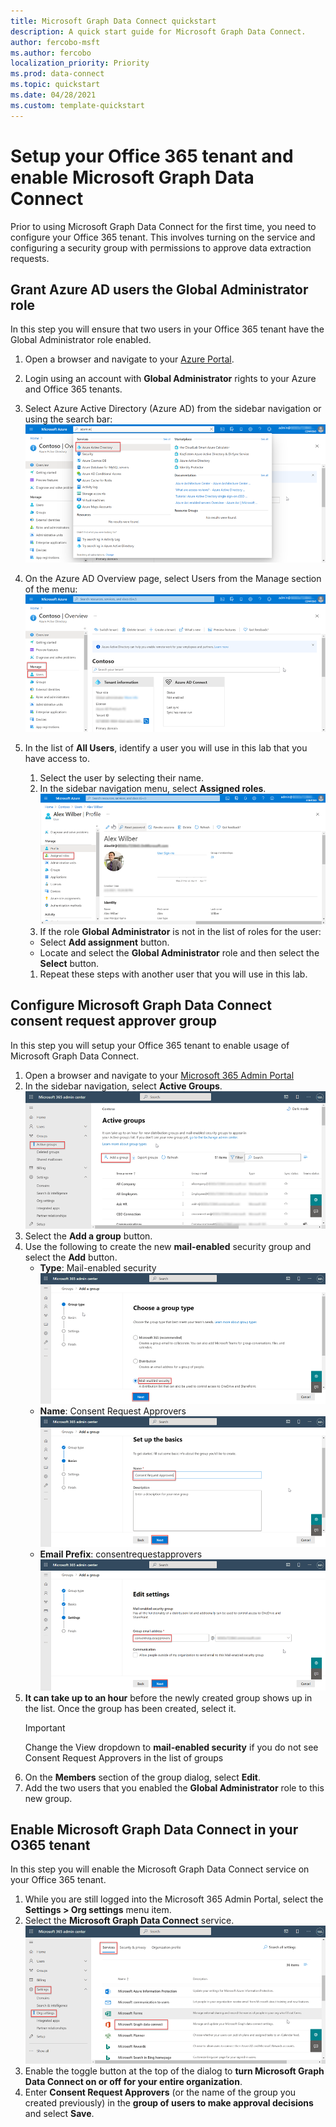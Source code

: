 ```yaml
---
title: Microsoft Graph Data Connect quickstart
description: A quick start guide for Microsoft Graph Data Connect.
author: fercobo-msft
ms.author: fercobo
localization_priority: Priority
ms.prod: data-connect
ms.topic: quickstart
ms.date: 04/28/2021
ms.custom: template-quickstart
---
```


# Setup your Office 365 tenant and enable Microsoft Graph Data Connect

Prior to using Microsoft Graph Data Connect for the first time, you need to configure your Office 365 tenant. This involves turning on the service and configuring a security group with permissions to approve data extraction requests.

## Grant Azure AD users the Global Administrator role

In this step you will ensure that two users in your Office 365 tenant have the Global Administrator role enabled.

1. Open a browser and navigate to your [Azure Portal](https://portal.azure.com/).
2. Login using an account with **Global Administrator** rights to your Azure and Office 365 tenants.
3. Select Azure Active Directory (Azure AD) from the sidebar navigation or using the search bar:
![AAD](images/data-connect-aad.png)
4. On the Azure AD Overview page, select Users from the Manage section of the menu:
![AAD-manage-users](images/data-connect-aad-manage-users.png)
5. In the list of **All Users**, identify a user you will use in this lab that you have access to.

   1. Select the user by selecting their name.
   1. In the sidebar navigation menu, select **Assigned roles**.
    ![AAD-assigned-roles](images/data-connect-aad-assigned-roles.png)
   1. If the role **Global Administrator** is not in the list of roles for the user:
     - Select **Add assignment** button.
     - Locate and select the **Global Administrator** role and then select the **Select** button.
   1. Repeat these steps with another user that you will use in this lab.

## Configure Microsoft Graph Data Connect consent request approver group

In this step you will setup your Office 365 tenant to enable usage of Microsoft Graph Data Connect.

1. Open a browser and navigate to your [Microsoft 365 Admin Portal](https://admin.microsoft.com/)
2. In the sidebar navigation, select **Active Groups**.
![M365-ADM-Portal-Active-Groups](images/data-connect-m365-act-grp.png)
3. Select the **Add a group** button.
4. Use the following to create the new **mail-enabled** security group and select the **Add** button.
   - **Type**: Mail-enabled security
    ![M365-ADM-Portal-Mail-Enabled-Sec](images/data-connect-m365-mail-sec.png)
   - **Name**: Consent Request Approvers
    ![M365-ADM-Portal-Mail-Consent-Approvers](images/data-connect-m365-cons-apprv.png)
   - **Email Prefix**: consentrequestapprovers
    ![M365-ADM-Portal-Email-Prefix](images/data-connect-m365-cons-apprv-pref.png)
5. **It can take up to an hour** before the newly created group shows up in the list. Once the group has been created, select it.
    > [!IMPORTANT]
    > Change the View dropdown to **mail-enabled security** if you do not see Consent Request Approvers in the list of groups
6. On the **Members** section of the group dialog, select **Edit**.
7. Add the two users that you enabled the **Global Administrator** role to this new group.

## Enable Microsoft Graph Data Connect in your O365 tenant

In this step you will enable the Microsoft Graph Data Connect service on your Office 365 tenant.

1. While you are still logged into the Microsoft 365 Admin Portal, select the **Settings > Org settings** menu item.
2. Select the **Microsoft Graph Data Connect** service.
![M365-ADM-Portal-MGDC-Toggle](images/data-connect-m365-mgdc-toggle.png)
3. Enable the toggle button at the top of the dialog to **turn Microsoft Graph Data Connect on or off for your entire organization**.
4. Enter **Consent Request Approvers** (or the name of the group you created previously) in the **group of users to make approval decisions** and select **Save**.
